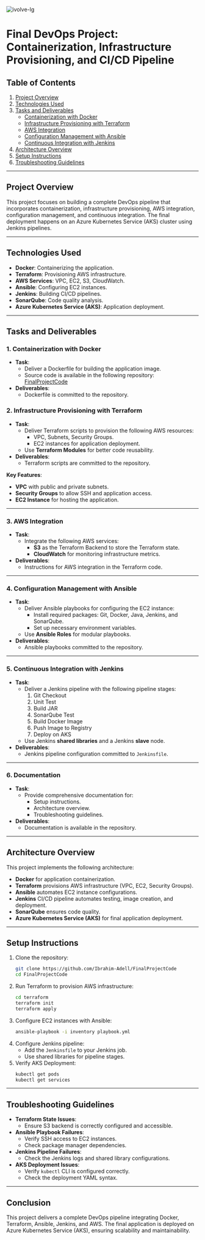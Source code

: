 ![ivolve-lg](https://github.com/user-attachments/assets/857233f7-0c08-4c2f-95d0-7b1e14342940)

# Final DevOps Project: Containerization, Infrastructure Provisioning, and CI/CD Pipeline

## Table of Contents
1. [Project Overview](#project-overview)
2. [Technologies Used](#technologies-used)
3. [Tasks and Deliverables](#tasks-and-deliverables)
    - [Containerization with Docker](#1-containerization-with-docker)
    - [Infrastructure Provisioning with Terraform](#2-infrastructure-provisioning-with-terraform)
    - [AWS Integration](#3-aws-integration)
    - [Configuration Management with Ansible](#4-configuration-management-with-ansible)
    - [Continuous Integration with Jenkins](#5-continuous-integration-with-jenkins)
4. [Architecture Overview](#architecture-overview)
5. [Setup Instructions](#setup-instructions)
6. [Troubleshooting Guidelines](#troubleshooting-guidelines)

---

## Project Overview
This project focuses on building a complete DevOps pipeline that incorporates containerization, infrastructure provisioning, AWS integration, configuration management, and continuous integration. The final deployment happens on an Azure Kubernetes Service (AKS) cluster using Jenkins pipelines.

---

## Technologies Used
- **Docker**: Containerizing the application.
- **Terraform**: Provisioning AWS infrastructure.
- **AWS Services**: VPC, EC2, S3, CloudWatch.
- **Ansible**: Configuring EC2 instances.
- **Jenkins**: Building CI/CD pipelines.
- **SonarQube**: Code quality analysis.
- **Azure Kubernetes Service (AKS)**: Application deployment.

---

## Tasks and Deliverables

### 1. Containerization with Docker
- **Task**:
    - Deliver a Dockerfile for building the application image.
    - Source code is available in the following repository: [FinalProjectCode](https://github.com/Ibrahim-Adell/FinalProjectCode)
- **Deliverables**:
    - Dockerfile is committed to the repository.

### 2. Infrastructure Provisioning with Terraform
- **Task**:
    - Deliver Terraform scripts to provision the following AWS resources:
        - VPC, Subnets, Security Groups.
        - EC2 instances for application deployment.
    - Use **Terraform Modules** for better code reusability.
- **Deliverables**:
    - Terraform scripts are committed to the repository.

**Key Features**:
- **VPC** with public and private subnets.
- **Security Groups** to allow SSH and application access.
- **EC2 Instance** for hosting the application.

---

### 3. AWS Integration
- **Task**:
    - Integrate the following AWS services:
        - **S3** as the Terraform Backend to store the Terraform state.
        - **CloudWatch** for monitoring infrastructure metrics.
- **Deliverables**:
    - Instructions for AWS integration in the Terraform code.

---

### 4. Configuration Management with Ansible
- **Task**:
    - Deliver Ansible playbooks for configuring the EC2 instance:
        - Install required packages: Git, Docker, Java, Jenkins, and SonarQube.
        - Set up necessary environment variables.
    - Use **Ansible Roles** for modular playbooks.
- **Deliverables**:
    - Ansible playbooks committed to the repository.

---

### 5. Continuous Integration with Jenkins
- **Task**:
    - Deliver a Jenkins pipeline with the following pipeline stages:
        1. Git Checkout
        2. Unit Test
        3. Build JAR
        4. SonarQube Test
        5. Build Docker Image
        6. Push Image to Registry
        7. Deploy on AKS
    - Use Jenkins **shared libraries** and a Jenkins **slave** node.
- **Deliverables**:
    - Jenkins pipeline configuration committed to `Jenkinsfile`.

---

### 6. Documentation
- **Task**:
    - Provide comprehensive documentation for:
        - Setup instructions.
        - Architecture overview.
        - Troubleshooting guidelines.
- **Deliverables**:
    - Documentation is available in the repository.

---

## Architecture Overview
This project implements the following architecture:
- **Docker** for application containerization.
- **Terraform** provisions AWS infrastructure (VPC, EC2, Security Groups).
- **Ansible** automates EC2 instance configurations.
- **Jenkins** CI/CD pipeline automates testing, image creation, and deployment.
- **SonarQube** ensures code quality.
- **Azure Kubernetes Service (AKS)** for final application deployment.

---

## Setup Instructions
1. Clone the repository:
   ```bash
   git clone https://github.com/Ibrahim-Adell/FinalProjectCode
   cd FinalProjectCode
   ```
2. Run Terraform to provision AWS infrastructure:
   ```bash
   cd terraform
   terraform init
   terraform apply
   ```
3. Configure EC2 instances with Ansible:
   ```bash
   ansible-playbook -i inventory playbook.yml
   ```
4. Configure Jenkins pipeline:
   - Add the `Jenkinsfile` to your Jenkins job.
   - Use shared libraries for pipeline stages.
5. Verify AKS Deployment:
   ```bash
   kubectl get pods
   kubectl get services
   ```

---

## Troubleshooting Guidelines
- **Terraform State Issues**:
  - Ensure S3 backend is correctly configured and accessible.
- **Ansible Playbook Failures**:
  - Verify SSH access to EC2 instances.
  - Check package manager dependencies.
- **Jenkins Pipeline Failures**:
  - Check the Jenkins logs and shared library configurations.
- **AKS Deployment Issues**:
  - Verify `kubectl` CLI is configured correctly.
  - Check the deployment YAML syntax.

---

## Conclusion
This project delivers a complete DevOps pipeline integrating Docker, Terraform, Ansible, Jenkins, and AWS. The final application is deployed on Azure Kubernetes Service (AKS), ensuring scalability and maintainability.
